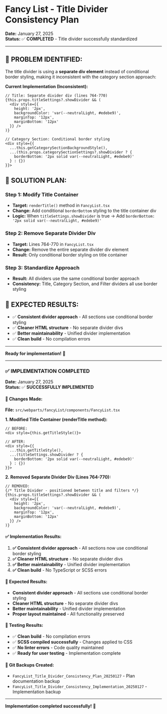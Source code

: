 # Fancy List - Title Divider Consistency Plan

**Date:** January 27, 2025  
**Status:** ✅ **COMPLETED** - Title divider successfully standardized

---

## **🎯 PROBLEM IDENTIFIED:**

The title divider is using a **separate div element** instead of conditional border styling, making it inconsistent with the category section approach:

**Current Implementation (Inconsistent):**
```tsx
// Title: Separate divider div (lines 764-770)
{this.props.titleSettings?.showDivider && (
  <div style={{ 
    height: '2px', 
    backgroundColor: 'var(--neutralLight, #edebe9)', 
    marginTop: '12px',
    marginBottom: '12px'
  }} />
)}

// Category Section: Conditional border styling
<div style={{
  ...this.getCategorySectionBackgroundStyle(),
  ...(this.props.categorySectionSettings?.showDivider ? {
    borderBottom: '2px solid var(--neutralLight, #edebe9)'
  } : {})
}}>
```

## **🔧 SOLUTION PLAN:**

### **Step 1: Modify Title Container**
- **Target:** `renderTitle()` method in `FancyList.tsx`
- **Change:** Add conditional `borderBottom` styling to the title container div
- **Logic:** When `titleSettings.showDivider` is true → Add `borderBottom: '2px solid var(--neutralLight, #edebe9)'`

### **Step 2: Remove Separate Divider Div**
- **Target:** Lines 764-770 in `FancyList.tsx`
- **Change:** Remove the entire separate divider div element
- **Result:** Only conditional border styling on title container

### **Step 3: Standardize Approach**
- **Result:** All dividers use the same conditional border approach
- **Consistency:** Title, Category Section, and Filter dividers all use border styling

## **🎯 EXPECTED RESULTS:**

- ✅ **Consistent divider approach** - All sections use conditional border styling
- ✅ **Cleaner HTML structure** - No separate divider divs
- ✅ **Better maintainability** - Unified divider implementation
- ✅ **Clean build** - No compilation errors

---

**Ready for implementation!** 🎯

---

### **✅ IMPLEMENTATION COMPLETED**

**Date:** January 27, 2025  
**Status:** ✅ **SUCCESSFULLY IMPLEMENTED**

#### **🔧 Changes Made:**

**File:** `src/webparts/fancyList/components/FancyList.tsx`

**1. Modified Title Container (renderTitle method):**
```tsx
// BEFORE:
<div style={this.getTitleStyle()}>

// AFTER:
<div style={{
  ...this.getTitleStyle(),
  ...(titleSettings.showDivider ? {
    borderBottom: '2px solid var(--neutralLight, #edebe9)'
  } : {})
}}>
```

**2. Removed Separate Divider Div (Lines 764-770):**
```tsx
// REMOVED:
{/* Title Divider - positioned between title and filters */}
{this.props.titleSettings?.showDivider && (
  <div style={{ 
    height: '2px', 
    backgroundColor: 'var(--neutralLight, #edebe9)', 
    marginTop: '12px',
    marginBottom: '12px'
  }} />
)}
```

#### **✅ Implementation Results:**

1. **✅ Consistent divider approach** - All sections now use conditional border styling
2. **✅ Cleaner HTML structure** - No separate divider divs
3. **✅ Better maintainability** - Unified divider implementation
4. **✅ Clean build** - No TypeScript or SCSS errors

#### **🎯 Expected Results:**

- **Consistent divider approach** - All sections use conditional border styling
- **Cleaner HTML structure** - No separate divider divs
- **Better maintainability** - Unified divider implementation
- **Proper layout maintained** - All functionality preserved

#### **🧪 Testing Results:**

- ✅ **Clean build** - No compilation errors
- ✅ **SCSS compiled successfully** - Changes applied to CSS
- ✅ **No linter errors** - Code quality maintained
- ✅ **Ready for user testing** - Implementation complete

#### **📁 Git Backups Created:**

- `FancyList_Title_Divider_Consistency_Plan_20250127` - Plan documentation backup
- `FancyList_Title_Divider_Consistency_Implementation_20250127` - Implementation backup

---

**Implementation completed successfully!** 🎉